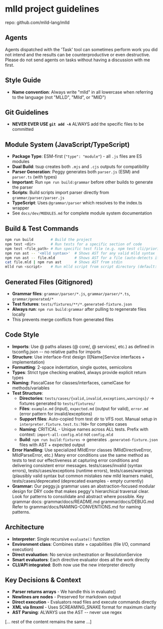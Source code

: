 # mlld project guidelines

repo: github.com/mlld-lang/mlld

## Agents
Agents dispatched with the 'Task' tool can sometimes perform work you did not intend and the results can be counterproductive or even destructive. Please do not send agents on tasks without having a discussion with me first.

## Style Guide
- **Name convention**: Always write "mlld" in all lowercase when referring to the language (not "MLLD", "Mlld", or "MllD")

## Git Guidelines
- **NEVER EVER USE `git add -A`** ALWAYS add the specific files to be committed

## Module System (JavaScript/TypeScript)
- **Package Type**: ESM-first (`"type": "module"`) - all `.js` files are ES modules
- **Dual Build**: tsup creates both `.mjs` and `.cjs` outputs for compatibility
- **Parser Generation**: Peggy generates both `parser.js` (ESM) and `parser.ts` (with types)
- **Important**: Run `npm run build:grammar` before other builds to generate the parser
- **Scripts**: Build scripts import parser directly from `grammar/parser/parser.js`
- **TypeScript**: Uses `@grammar/parser` which resolves to the index.ts wrapper
- See `docs/dev/MODULES.md` for complete module system documentation

## Build & Test Commands
```bash
npm run build        # Build the project
npm test <dir>       # Run tests for a specific section of code
npm test <file_path> # Run specific test file (e.g. npm test cli/priority-cli.test.ts)
npm run ast -- '<mlld syntax>'  # Shows AST for any valid mlld syntax
npm run ast -- file.mld         # Shows AST for a file (auto-detects if file exists)
cat file.mld | npm run ast      # Shows AST from stdin
mlld run <script>    # Run mlld script from script directory (default: llm/run/)
```

## Generated Files (Gitignored)
- **Grammar files**: `grammar/parser/*.js`, `grammar/parser/*.ts`, `grammar/generated/*`
- **Test fixtures**: `tests/fixtures/**/*.generated-fixture.json`
- **Always run**: `npm run build:grammar` after pulling to regenerate files locally
- This prevents merge conflicts from generated files

## Code Style
- **Imports**: Use @ paths aliases (@ core/, @ services/, etc.) as defined in tsconfig.json -- no relative paths for imports
- **Structure**: Use interface-first design (I[Name]Service interfaces + implementation)
- **Formatting**: 2-space indentation, single quotes, semicolons
- **Types**: Strict type checking enabled, always provide explicit return types
- **Naming**: PascalCase for classes/interfaces, camelCase for methods/variables
- **Test Structure**: 
  - **Directories**: `tests/cases/{valid,invalid,exceptions,warnings}/` → fixtures generated to `tests/fixtures/`
  - **Files**: `example.md` (input), `expected.md` (output for valid), `error.md` (error pattern for invalid/exceptions)
  - **Support files**: Auto-copied from test dir to VFS root. Manual setup in `interpreter.fixture.test.ts:760+` for complex cases
  - **Naming**: CRITICAL - Unique names across ALL tests. Prefix with context: `import-all-config.mld` not `config.mld`
  - **Build**: `npm run build:fixtures` → generates `.generated-fixture.json` files with AST + expected output
- **Error Handling**: Use specialized MlldError classes (MlldDirectiveError, MlldParseError, etc.) Many error conditions use the same method as tests to test our effectiveness at capturing error conditions and delivering consistent error messages. tests/cases/invalid (syntax errors), tests/cases/exceptions (runtime errors), tests/cases/warnings (plausibly valid syntax but common mistakes new mlld learners make), tests/cases/deprecated (deprecated examples - empty currently) 
- **Grammar:** Our peggy.js grammar uses an abstraction-focused modular design for DRY code that makes peggy's hierarchical traversal clear. Look for patterns to consolidate and abstract where possible. Key grammar docs: grammar/docs/README.md grammar/docs/DEBUG.md Refer to grammar/docs/NAMING-CONVENTIONS.md for naming patterns.

## Architecture 
- **Interpreter**: Single recursive `evaluate()` function
- **Environment class**: Combines state + capabilities (file I/O, command execution)
- **Direct evaluation**: No service orchestration or ResolutionService
- **Smart evaluators**: Each directive evaluator does all the work directly
- **CLI/API integrated**: Both now use the new interpreter directly

## Key Decisions & Context
- **Parser returns arrays** - We handle this in evaluate()
- **Newlines are nodes** - Preserved for markdown output
- **Direct execution** - Evaluators read files and execute commands directly
- **XML via llmxml** - Uses SCREAMING_SNAKE format for maximum clarity
- **AST Parsing**: ALWAYS use the AST -- never use regex

[... rest of the content remains the same ...]